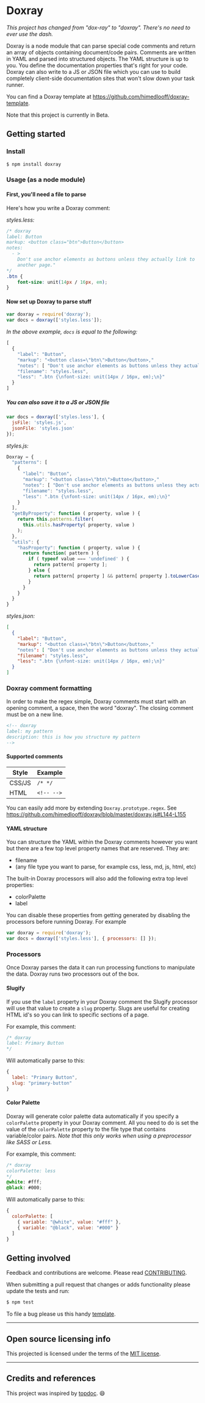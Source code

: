 # Doxray

_This project has changed from "dox-ray" to "doxray"._
_There's no need to ever use the dash._

Doxray is a node module that can parse special code comments and return
an array of objects containing document/code pairs. Comments are written in YAML
and parsed into structured objects. The YAML structure is up to you. You define
the documentation properties that's right for your code. Doxray can also
write to a JS or JSON file which you can use to build completely client-side
documentation sites that won't slow down your task runner.

You can find a Doxray template at <https://github.com/himedlooff/doxray-template>.

Note that this project is currently in Beta.


## Getting started

### Install

```bash
$ npm install doxray
```

### Usage (as a node module)

#### First, you'll need a file to parse

Here's how you write a Doxray comment:

_styles.less:_

```css
/* doxray
label: Button
markup: <button class="btn">Button</button>
notes:
  - >
    Don't use anchor elements as buttons unless they actually link to
    another page."
*/
.btn {
    font-size: unit(14px / 16px, em);
}
```

#### Now set up Doxray to parse stuff

```js
var doxray = require('doxray');
var docs = doxray(['styles.less']);
```

_In the above example, `docs` is equal to the following:_

```js
[
  {
    "label": "Button",
    "markup": "<button class=\"btn\">Button</button>,"
    "notes": [ "Don't use anchor elements as buttons unless they actually link to another page." ],
    "filename": "styles.less",
    "less": ".btn {\nfont-size: unit(14px / 16px, em);\n}"
  }
]
```

##### You can also save it to a JS or JSON file

```js
var docs = doxray(['styles.less'], {
  jsFile: 'styles.js',
  jsonFile: 'styles.json'
});
```

_styles.js:_

```js
Doxray = {
  "patterns": [
    {
      "label": "Button",
      "markup": "<button class=\"btn\">Button</button>,"
      "notes": [ "Don't use anchor elements as buttons unless they actually link to another page." ],
      "filename": "styles.less",
      "less": ".btn {\nfont-size: unit(14px / 16px, em);\n}"
    }
  ],
  "getByProperty": function ( property, value ) {
    return this.patterns.filter(
      this.utils.hasProperty( property, value )
    );
  },
  "utils": {
    "hasProperty": function ( property, value ) {
      return function( pattern ) {
        if ( typeof value === 'undefined' ) {
          return pattern[ property ];
        } else {
          return pattern[ property ] && pattern[ property ].toLowerCase() === value.toLowerCase();
        }
      }
    }
  }
}
```

_styles.json:_

```json
[
  {
    "label": "Button",
    "markup": "<button class=\"btn\">Button</button>,"
    "notes": [ "Don't use anchor elements as buttons unless they actually link to another page." ],
    "filename": "styles.less",
    "less": ".btn {\nfont-size: unit(14px / 16px, em);\n}"
  }
]
```

### Doxray comment formatting

In order to make the regex simple, Doxray comments must start with an opening
comment, a space, then the word "doxray". The closing comment must be on a new
line.

```html
<!-- doxray
label: my pattern
description: this is how you structure my pattern
-->
```

#### Supported comments

| Style | Example |
| ----- | ------- |
| CSS/JS | `/* */` |
| HTML | `<!-- -->` |

You can easily add more by extending `Doxray.prototype.regex`.
See https://github.com/himedlooff/doxray/blob/master/doxray.js#L144-L155

#### YAML structure

You can structure the YAML within the Doxray comments however you want but
there are a few top level property names that are reserved. They are:

- filename
- (any file type you want to parse, for example css, less, md, js, html, etc)

The built-in Doxray processors will also add the following extra top level
properties:

- colorPalette
- label

You can disable these properties from getting generated by disabling the
processors before running Doxray. For example

```js
var doxray = require('doxray');
var docs = doxray(['styles.less'], { processors: [] });
```

### Processors

Once Doxray parses the data it can run processing functions to manipulate the
data. Doxray runs two processors out of the box.

#### Slugify

If you use the `label` property in your Doxray comment the Slugify processor
will use that value to create a `slug` property. Slugs are useful for creating
HTML id's so you can link to specific sections of a page.

For example, this comment:

```css
/* doxray
label: Primary Button
*/
```

Will automatically parse to this:

```js
{
  label: "Primary Button",
  slug: "primary-button"
}
```

#### Color Palette

Doxray will generate color palette data automatically if you specify a
`colorPalette` property in your Doxray comment. All you need to do is set the
value of the `colorPalette` property to the file type that contains
variable/color pairs. _Note that this only works when using a preprocessor like
SASS or Less._

For example, this comment:

```scss
/* doxray
colorPalette: less
*/
@white: #fff;
@black: #000;
```

Will automatically parse to this:

```js
{
  colorPalette: [
    { variable: "@white", value: "#fff" },
    { variable: "@black", value: "#000" }
  ]
}
```


## Getting involved

Feedback and contributions are welcome.
Please read [CONTRIBUTING](CONTRIBUTING.md).

When submitting a pull request that changes or adds functionality please update
the tests and run:

```bash
$ npm test
```

To file a bug please us this handy [template](https://github.com/himedlooff/doxray/issues/new?body=%23%23%20URL%0D%0D%0D%23%23%20Actual%20Behavior%0D%0D%0D%23%23%20Expected%20Behavior%0D%0D%0D%23%23%20Steps%20to%20Reproduce%0D%0D%0D%23%23%20Screenshot&labels=bug).


----


## Open source licensing info

This projected is licensed under the terms of the [MIT license](LICENSE).


----


## Credits and references

This project was inspired by [topdoc](https://github.com/topcoat/topdoc/).
:smile:
